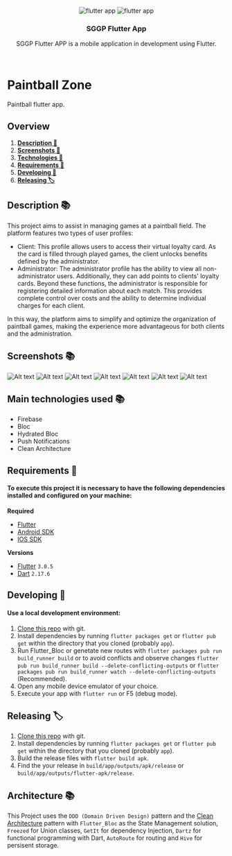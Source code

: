 <p align="center">
  <row>
    <img src="https://badgen.net/badge/types/flutter/blue?icon=flutter" alt="flutter app"/>
    <img src="https://badgen.net/badge/platform/android,ios?list=|" alt="flutter app"/>
  </row>
</p>

<div align="center">
  <h3>SGGP Flutter App</h3>
  <p>SGGP Flutter APP is a mobile application in development using Flutter.
</div>

<br />

# Paintball Zone

Paintball flutter app.

## Overview
1. **[Description 📝](#description-)**
2. **[Screenshots 📝](#screenshots-)**
3. **[Technologies 📝](#technologies-)**
4. **[Requirements 📝](#requirements-)**
5. **[Developing 👷](#developing-)**
6. **[Releasing 🏷️](#releasing-)**

## Description 📚
This project aims to assist in managing games at a paintball field. The platform features two types of user profiles:

- Client: This profile allows users to access their virtual loyalty card. As the card is filled through played games, the client unlocks benefits defined by the administrator.
- Administrator: The administrator profile has the ability to view all non-administrator users. Additionally, they can add points to clients' loyalty cards. Beyond these functions, the administrator is responsible for registering detailed information about each match. This provides complete control over costs and the ability to determine individual charges for each client.

In this way, the platform aims to simplify and optimize the organization of paintball games, making the experience more advantageous for both clients and the administration.

## Screenshots  📚
![Alt text](/screenshots/login.png?raw=true "Login Screen")
![Alt text](/screenshots/home_admin.png?raw=true "Admin Home Screen")
![Alt text](/screenshots/home_client.png?raw=true "Client Home Screen")
![Alt text](/screenshots/new_game1.png?raw=true "New Game 1 Screen")
![Alt text](/screenshots/new_game2.png?raw=true "New Game 2 Screen")
![Alt text](/screenshots/register_charge.png?raw=true "Register Charge Screen")
![Alt text](/screenshots/view_client.png?raw=true "View Client Screen")

## Main technologies used  📚
- Firebase
- Bloc
- Hydrated Bloc
- Push Notifications
- Clean Architecture

## Requirements 📝
#### To execute this project it is necessary to have the following dependencies installed and configured on your machine:

**Required**
- [Flutter](https://flutter.dev/)
- [Android SDK](https://developer.android.com/studio)
- [IOS SDK](https://developer.apple.com/xcode/)

**Versions**
- [Flutter](https://flutter.dev/) `3.0.5`
- [Dart](https://dart.dev/) `2.17.6`

## Developing 👷
#### Use a local development environment:

1. [Clone this repo](https://docs.gitlab.com/ee/gitlab-basics/start-using-git.html) with git.
2. Install dependencies by running `flutter packages get` or `flutter pub get` within the directory that you cloned (probably `app`).
2. Run Flutter_Bloc or genetate new routes with `flutter packages pub run build_runner build` or to avoid conflicts and observe changes `flutter pub run build_runner build --delete-conflicting-outputs` or `flutter packages pub run build_runner watch --delete-conflicting-outputs` (Recommended).
3. Open any mobile device emulator of your choice.
4. Execute your app with `flutter run` or F5 (debug mode).

## Releasing 🏷️

1. [Clone this repo](https://docs.gitlab.com/ee/gitlab-basics/start-using-git.html) with git.
2. Install dependencies by running `flutter packages get` or `flutter pub get` within the directory that you cloned (probably `app`).
3. Build the release files with `flutter build apk`.
4. Find the your release in `build/app/outputs/apk/release` or `build/app/outputs/flutter-apk/release`.

## Architecture 📚

This Project uses the `DDD (Domain Driven Design)` pattern and the [Clean Architecture](https://www.google.com/search?q=clean+architecture) pattern with `Flutter_Bloc` as the State Management solution, `Freezed` for Union classes, `GetIt` for dependency Injection, `Dartz` for functional programming with Dart, `AutoRoute` for routing and `Hive` for persisent storage.
